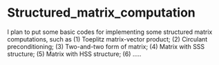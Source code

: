 # Structured_matrix_computation
I plan to put some basic codes for implementing some structured matrix computations, such as 
(1) Toeplitz matrix-vector product;
(2) Circulant preconditioning;
(3) Two-and-two form of matrix;
(4) Matrix with SSS structure;
(5) Matrix with HSS structure;
(6) .....
